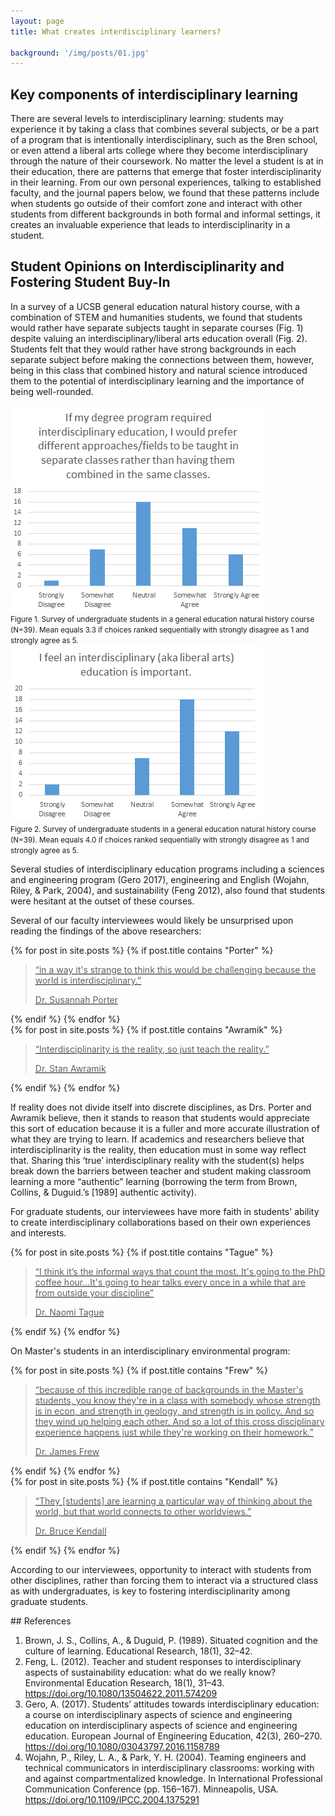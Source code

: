 ```yaml
---
layout: page
title: What creates interdisciplinary learners?

background: '/img/posts/01.jpg'
---
```


## Key components of interdisciplinary learning

There are several levels to interdisciplinary learning: students may experience it by taking a class that combines several subjects, or be a part of a program that is intentionally interdisciplinary, such as the Bren school, or even attend a liberal arts college where they become interdisciplinary through the nature of their coursework. No matter the level a student is at in their education, there are patterns that emerge that foster interdisciplinarity in their learning. From our own personal experiences, talking to established faculty, and the journal papers below, we found that these patterns include when students go outside of their comfort zone and interact with other students from different backgrounds in both formal and informal settings, it creates an invaluable experience that leads to interdisciplinarity in a student. 


## Student Opinions on Interdisciplinarity and Fostering Student Buy-In

In a survey of a UCSB general education natural history course, with a combination of STEM and humanities students, we found that students would rather have separate subjects taught in separate courses (Fig. 1) despite valuing an interdisciplinary/liberal arts education overall (Fig. 2). Students felt that they would rather have strong backgrounds in each separate subject before making the connections between them, however, being in this class that combined history and natural science introduced them to the potential of interdisciplinary learning and the importance of being well-rounded.


<div class="text-center">
  <img src="/img/charts/chart1.png" alt="alt">
  <figcaption><small>Figure 1. Survey of undergraduate students in a general education natural history course (N=39). Mean equals 3.3 if choices ranked sequentially with strongly disagree as 1 and strongly agree as 5.</small></figcaption>
</div>

<div class="text-center">
  <img src="/img/charts/chart2.png" alt="alt">
  <figcaption><small>Figure 2. Survey of undergraduate students in a general education natural history course (N=39). Mean equals 4.0 if choices ranked sequentially with strongly disagree as 1 and strongly agree as 5.</small></figcaption>
</div>

Several studies of interdisciplinary education programs including a sciences and engineering program (Gero 2017), engineering and English (Wojahn, Riley, & Park, 2004), and sustainability (Feng 2012), also found that students were hesitant at the outset of these courses.

Several of our faculty interviewees would likely be unsurprised upon reading the findings of the above researchers:

<div>
{% for post in site.posts  %}
    {% if post.title contains "Porter" %}           
        <a href="{{ post.url | prepend: site.baseurl | replace: '//', '/' }}">
            <blockquote class="blockquote">
            <p class="mb-0">“in a way it's strange to think this would be challenging because the world is interdisciplinary.”</p>
            <footer class="blockquote-footer pb-0"> Dr. Susannah Porter</footer>
            </blockquote>
        </a>          
    {% endif %}
{% endfor %}
</div>

<div>
{% for post in site.posts  %}
    {% if post.title contains "Awramik" %}           
        <a href="{{ post.url | prepend: site.baseurl | replace: '//', '/' }}">
            <blockquote class="blockquote">
            <p class="mb-0">“Interdisciplinarity is the reality, so just teach the reality.”</p>
            <footer class="blockquote-footer pb-0"> Dr. Stan Awramik</footer>
            </blockquote>
        </a>          
    {% endif %}
{% endfor %}
</div>

If reality does not divide itself into discrete disciplines, as Drs. Porter and Awramik believe, then it stands to reason that students would appreciate this sort of education because it is a fuller and more accurate illustration of what they are trying to learn. If academics and researchers believe that interdisciplinarity is the reality, then education must in some way reflect that. Sharing this ‘true’ interdisciplinary reality with the student(s) helps break down the barriers between teacher and student making classroom learning a more “authentic” learning (borrowing the term from Brown, Collins, & Duguid.’s [1989] authentic activity).
 
For graduate students, our interviewees have more faith in students' ability to create interdisciplinary collaborations based on their own experiences and interests. 



<div>
{% for post in site.posts  %}
    {% if post.title contains "Tague" %}           
        <a href="{{ post.url | prepend: site.baseurl | replace: '//', '/' }}">
            <blockquote class="blockquote">
            <p class="mb-0">“I think it’s the informal ways that count the most. It's going to the PhD coffee hour...It's going to hear talks every once in a while that are from outside your discipline”</p>
            <footer class="blockquote-footer pb-0"> Dr. Naomi Tague</footer>
            </blockquote>
        </a>          
    {% endif %}
{% endfor %}
</div>

On Master's students in an interdisciplinary environmental program:

<div>
{% for post in site.posts  %}
    {% if post.title contains "Frew" %}           
        <a href="{{ post.url | prepend: site.baseurl | replace: '//', '/' }}">
            <blockquote class="blockquote">
            <p class="mb-0">“because of this incredible range of backgrounds in the Master's students, you know they're in a class with somebody whose strength is in econ, and strength in geology, and strength is in policy. And so they wind up helping each other. And so a lot of this cross disciplinary experience happens just while they're working on their homework.”</p>
            <footer class="blockquote-footer pb-0"> Dr. James Frew</footer>
            </blockquote>
        </a>          
    {% endif %}
{% endfor %}
</div>







<div>
{% for post in site.posts  %}
    {% if post.title contains "Kendall" %}           
        <a href="{{ post.url | prepend: site.baseurl | replace: '//', '/' }}">
            <blockquote class="blockquote">
            <p class="mb-0">“They [students] are learning a particular way of thinking about the world, but that world connects to other worldviews.”</p>
            <footer class="blockquote-footer pb-0"> Dr. Bruce Kendall</footer>
            </blockquote>
        </a>          
    {% endif %}
{% endfor %}
</div>

According to our interviewees, opportunity to interact with students from other disciplines, rather than forcing them to interact via a structured class as with undergraduates, is key to fostering interdisciplinarity among graduate students.

<div class="ref-apa" markdown="1">
## References

1.  Brown, J. S., Collins, A., & Duguid, P. (1989). Situated cognition and the culture of learning. Educational Research, 18(1), 32–42.
2.  Feng, L. (2012). Teacher and student responses to interdisciplinary aspects of sustainability education: what do we really know? Environmental Education Research, 18(1), 31–43. https://doi.org/10.1080/13504622.2011.574209
3.  Gero, A. (2017). Students’ attitudes towards interdisciplinary education: a course on interdisciplinary aspects of science and engineering education on interdisciplinary aspects of science and engineering education. European Journal of Engineering Education, 42(3), 260–270. https://doi.org/10.1080/03043797.2016.1158789
4.  Wojahn, P., Riley, L. A., & Park, Y. H. (2004). Teaming engineers and technical communicators in interdisciplinary classrooms: working with and against compartmentalized knowledge. In International Professional Communication Conference (pp. 156–167). Minneapolis, USA. https://doi.org/10.1109/IPCC.2004.1375291
</div>
